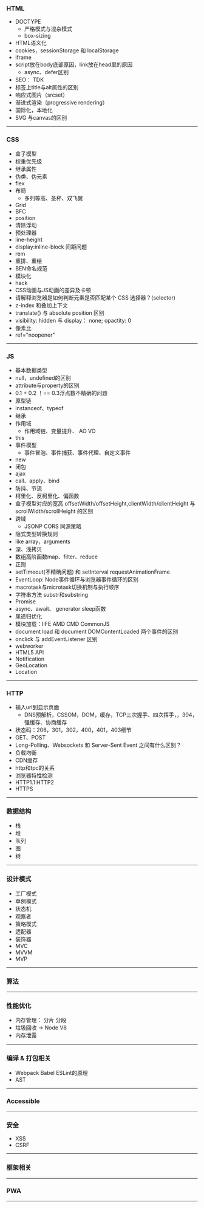 ### HTML
* DOCTYPE
    * 严格模式与混杂模式
    * box-sizing
* HTML语义化
* cookies，sessionStorage 和 localStorage
* iframe
* script放在body底部原因，link放在head里的原因
    * async、defer区别  
* SEO： TDK
* 标签上title与alt属性的区别
* 响应式图片（srcset）
* 渐进式渲染（progressive rendering）
* 国际化，本地化
* SVG 与canvas的区别
---
### CSS
* 盒子模型
* 权重优先级
* 继承属性
* 伪类、伪元素
* flex
* 布局
	* 多列等高、圣杯、双飞翼
* Grid
* BFC
* position
* 清除浮动
* 预处理器
* line-height
* display:inline-block 间距问题
* rem
* 重排、重绘
* BEN命名规范
* 模块化
* hack
* CSS动画与JS动画的差异及卡顿
* 请解释浏览器是如何判断元素是否匹配某个 CSS 选择器？(selector)
* z-index 和叠加上下文
* translate() 与 absolute position 区别
* visibility: hidden 与 display： none; opactity: 0
* 像素比
* ref="noopener"
---
### JS
* 基本数据类型
* null，undefined的区别
* attribute与property的区别
* 0.1 + 0.2 ！== 0.3浮点数不精确的问题
* 原型链
* instanceof、typeof
* 继承
* 作用域
	* 作用域链、变量提升、 AO VO
* this
* 事件模型
	* 事件冒泡、事件捕获、事件代理、自定义事件
* new
* 闭包
* ajax
* call、apply、bind
* 防抖、节流
* 柯里化、反柯里化、偏函数
* 盒子模型对应的宽高 offsetWidth/offsetHeight,clientWidth/clientHeight 与 scrollWidth/scrollHeight 的区别
* 跨域
	* JSONP CORS 同源策略
* 隐式类型转换规则
* like array，arguments
* 深、浅拷贝
* 数组高阶函数map、filter、reduce
* 正则
* setTimeout(不精确问题) 和 setInterval requestAnimationFrame
* EventLoop: Node事件循环与浏览器事件循环的区别
* macrotask与microtask切换机制与执行顺序
* 字符串方法 substr和substring
* Promise
* async、await、 generator   sleep函数
* 尾递归优化
* 模块加载：IIFE AMD CMD CommonJS
* document load 和 document DOMContentLoaded 两个事件的区别
* onclick 与 addEventListener 区别
* webworker
* HTML5 API
* Notification
* GeoLocation
* Location
---
### HTTP
* 输入url到显示页面
	* DNS预解析，CSSOM，DOM，缓存，TCP三次握手、四次挥手，，304，强缓存、协商缓存
* 状态码：206，301，302，400，401，403细节
* GET、POST
* Long-Polling、Websockets 和 Server-Sent Event 之间有什么区别？
* 负载均衡
* CDN缓存
* http和tpc的关系
* 浏览器特性检测
* HTTP1.1 HTTP2
* HTTPS
---
### 数据结构
* 栈
* 堆
* 队列
* 图
* 树
---
### 设计模式
* 工厂模式
* 单例模式
* 状态机
* 观察者
* 策略模式
* 适配器
* 装饰器
* MVC
* MVVM
* MVP
---
### 算法
---
### 性能优化
* 内存管理： 分片 分段
* 垃圾回收 -> Node V8 
* 内存泄露
---
### 编译 & 打包相关
* Webpack Babel ESLint的原理
* AST
---
### Accessible
---
### 安全
* XSS
* CSRF
---
### 框架相关
---
### PWA
---
